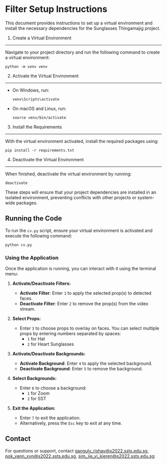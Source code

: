 Filter Setup Instructions
=========================================

This document provides instructions to set up a virtual environment and install the necessary dependencies for the Sunglasses Thingamajig project.

1. Create a Virtual Environment
-------------------------------
Navigate to your project directory and run the following command to create a virtual environment:

    python -m venv venv

2. Activate the Virtual Environment
-----------------------------------
- On Windows, run:

      venv\Scripts\activate

- On macOS and Linux, run:

      source venv/bin/activate

3. Install the Requirements
---------------------------
With the virtual environment activated, install the required packages using:

    pip install -r requirements.txt

4. Deactivate the Virtual Environment
-------------------------------------
When finished, deactivate the virtual environment by running:

    deactivate

These steps will ensure that your project dependencies are installed in an isolated environment, preventing conflicts with other projects or system-wide packages.

## Running the Code
To run the `cv.py` script, ensure your virtual environment is activated and execute the following command:

```bash
python cv.py
```

### Using the Application
Once the application is running, you can interact with it using the terminal menu:

1. **Activate/Deactivate Filters:**
   - **Activate Filter**: Enter `1` to apply the selected prop(s) to detected faces.
   - **Deactivate Filter**: Enter `2` to remove the prop(s) from the video stream.

2. **Select Props:**
   - Enter `3` to choose props to overlay on faces. You can select multiple props by entering numbers separated by spaces:
     - `1` for Hat
     - `2` for Heart Sunglasses

3. **Activate/Deactivate Backgrounds:**
   - **Activate Background**: Enter `4` to apply the selected background.
   - **Deactivate Background**: Enter `5` to remove the background.

4. **Select Backgrounds:**
   - Enter `6` to choose a background:
     - `1` for Zoom
     - `2` for SST

5. **Exit the Application:**
   - Enter `7` to exit the application.
   - Alternatively, press the `Esc` key to exit at any time.


## Contact
For questions or support, contact ganguly_rishav@s2022.ssts.edu.sg, pok_vann_xyn@s2022.ssts.edu.sg, sim_jie_yi_kieren@s2022.ssts.edu.sg.